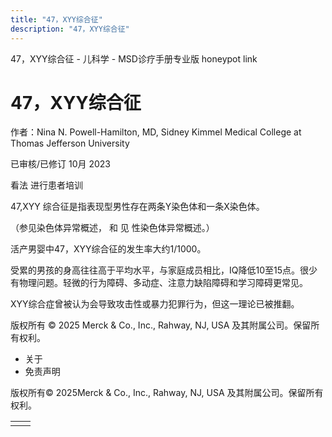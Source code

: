 ```yaml
---
title: "47，XYY综合征"
description: "47，XYY综合征"
---
```


﻿47，XYY综合征 - 儿科学 - MSD诊疗手册专业版 honeypot link

# 47，XYY综合征

作者：Nina N. Powell-Hamilton, MD, Sidney Kimmel Medical College at Thomas Jefferson University

已审核/已修订 10月 2023

看法 进行患者培训

47,XYY 综合征是指表现型男性存在两条Y染色体和一条X染色体。

（参见染色体异常概述， 和 见 性染色体异常概述。）

活产男婴中47，XYY综合征的发生率大约1/1000。

受累的男孩的身高往往高于平均水平，与家庭成员相比，IQ降低10至15点。很少有物理问题。轻微的行为障碍、多动症、注意力缺陷障碍和学习障碍更常见。

XYY综合症曾被认为会导致攻击性或暴力犯罪行为，但这一理论已被推翻。



版权所有 © 2025
Merck & Co., Inc., Rahway, NJ, USA 及其附属公司。保留所有权利。

- 关于
- 免责声明

版权所有© 2025Merck & Co., Inc., Rahway, NJ, USA 及其附属公司。保留所有权利。

|     |     |
| --- | --- |
|  |  |